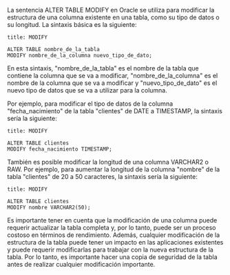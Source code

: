 La sentencia ALTER TABLE MODIFY en Oracle se utiliza para modificar la estructura de una columna existente en una tabla, como su tipo de datos o su longitud. La sintaxis básica es la siguiente:

```ad-important
title: MODIFY
```
```
ALTER TABLE nombre_de_la_tabla
MODIFY nombre_de_la_columna nuevo_tipo_de_dato;
```

En esta sintaxis, "nombre_de_la_tabla" es el nombre de la tabla que contiene la columna que se va a modificar, "nombre_de_la_columna" es el nombre de la columna que se va a modificar y "nuevo_tipo_de_dato" es el nuevo tipo de datos que se va a utilizar para la columna.

Por ejemplo, para modificar el tipo de datos de la columna "fecha_nacimiento" de la tabla "clientes" de DATE a TIMESTAMP, la sintaxis sería la siguiente:

```ad-example
title: MODIFY
```
```
ALTER TABLE clientes
MODIFY fecha_nacimiento TIMESTAMP;
```

También es posible modificar la longitud de una columna VARCHAR2 o RAW. Por ejemplo, para aumentar la longitud de la columna "nombre" de la tabla "clientes" de 20 a 50 caracteres, la sintaxis sería la siguiente:

```ad-example
title: MODIFY
```
```
ALTER TABLE clientes
MODIFY nombre VARCHAR2(50);
```

Es importante tener en cuenta que la modificación de una columna puede requerir actualizar la tabla completa y, por lo tanto, puede ser un proceso costoso en términos de rendimiento. Además, cualquier modificación de la estructura de la tabla puede tener un impacto en las aplicaciones existentes y puede requerir modificarlas para trabajar con la nueva estructura de la tabla. Por lo tanto, es importante hacer una copia de seguridad de la tabla antes de realizar cualquier modificación importante.